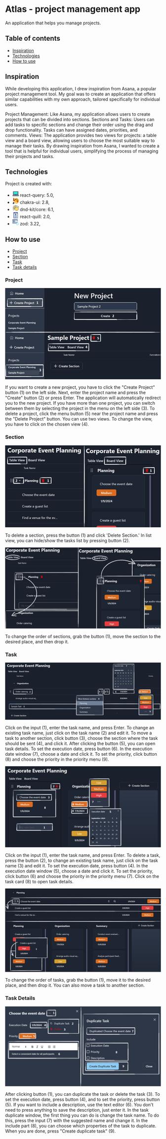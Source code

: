 # Atlas - project management app

An application that helps you manage projects.

## Table of contents

- [Inspiration](#inspiration)
- [Technologies](#technologies)
- [How to use](#how-to-use)

## Inspiration

While developing this application, I drew inspiration from Asana, a popular project management tool. My goal was to create an application that offers similar capabilities with my own approach, tailored specifically for individual users.

Project Management: Like Asana, my application allows users to create projects that can be divided into sections.
Sections and Tasks: Users can add tasks to specific sections and change their order using the drag and drop functionality. Tasks can have assigned dates, priorities, and comments.
Views: The application provides two views for projects: a table view and a board view, allowing users to choose the most suitable way to manage their tasks.
By drawing inspiration from Asana, I wanted to create a tool that is helpful for individual users, simplifying the process of managing their projects and tasks.

## Technologies

Project is created with:

- <img src="./src//images/laptop.png" alt="My Icon" width="20" height="20"> react-query: 5.0,
- <img src="./src//images/chakraUi.png" alt="My Icon" width="20" height="20"> chakra-ui: 2.8,
- <img src="./src//images/dnd.png" alt="My Icon" width="20" height="20"> dnd-kit/core: 6.1,
- <img src="./src//images/quill.png" alt="My Icon" width="20" height="20"> react-quill: 2.0,
- <img src="./src//images/zod.png" alt="My Icon" width="20" height="20"> zod: 3.22,

## How to use

- [Project](#project)
- [Section](#section)
- [Task](#task)
- [Task details](#task-details)

### Project

![screen](./src//images/createProject1.jpg)

If you want to create a new project, you have to click the "Create Project" button (1) on the left side.
Next, enter the project name and press the "Create" button (2) or press Enter.
The application will automatically redirect you to the new project.
If you have more than one project, you can switch between them by selecting the project in the menu on the left side (3).
To delete a project, click the menu button (5) near the project name and press the "Delete Project" button.
You can use two views. To change the view, you have to click on the chosen view (4).

### Section

![screen](./src/images/editSection1.jpg)

To delete a section, press the button (1) and click 'Delete Section.' In list view, you can hide/show the tasks list by pressing button (2).

![screen](./src/images/moveSection1.jpg)

To change the order of sections, grab the button (1), move the section to the desired place, and then drop it.

### Task

![screen](./src/images/createEditTaskListView1.jpg)

Click on the input (1), enter the task name, and press Enter. To change an existing task name, just click on the task name (2) and edit it.
To move a task to another section, click button (3), choose the section where the task should be sent (4), and click it.
After clicking the button (5), you can open task details.
To set the execution date, press button (6). In the execution date window (7), choose a date and click it.
To set the priority, click button (8) and choose the priority in the priority menu (9).

![screen](./src/images/createEditTaskBoardView1.jpg)

Click on the input (1), enter the task name, and press Enter. To delete a task, press the button (2), to change an existing task name, just click on the task name (3) and edit it.
To set the execution date, press button (4). In the execution date window (5), choose a date and click it.
To set the priority, click button (6) and choose the priority in the priority menu (7). Click on the task card (8) to open task details.

![screen](./src/images/moveTask1.jpg)

To change the order of tasks, grab the button (1), move it to the desired place, and then drop it. You can also move a task to another section.

### Task Details

![screen](./src/images/taskDetails1.jpg)

After clicking button (1), you can duplicate the task or delete the task (3).
To set the execution date, press button (4), and to set the priority, press button (5).
If you want to include a description, use the text editor (6). You don't need to press anything to save the description, just enter it.
In the task duplicate window, the first thing you can do is change the task name. To do this, press the input (7) with the suggested name and change it.
In the include part (8), you can choose which properties of the task to duplicate. When you are done, press "Create duplicate task" (9).
